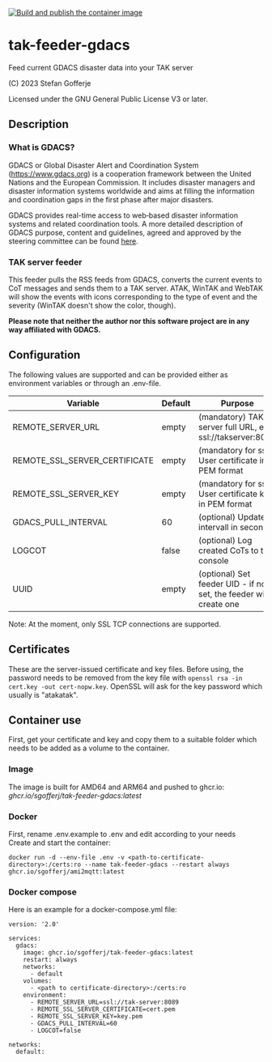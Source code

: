 [![Build and publish the container image](https://github.com/sgofferj/tak-feeder-gdacs/actions/workflows/actions.yml/badge.svg)](https://github.com/sgofferj/tak-feeder-gdacs/actions/workflows/actions.yml)

# tak-feeder-gdacs
Feed current GDACS disaster data into your TAK server

(C) 2023 Stefan Gofferje

Licensed under the GNU General Public License V3 or later.

## Description
### What is GDACS?
GDACS or Global Disaster Alert and Coordination System (https://www.gdacs.org) is a cooperation framework between the United Nations and the European Commission. It includes disaster managers and disaster information systems worldwide and aims at filling the information and coordination gaps in the first phase after major disasters.

GDACS provides real-time access to web‐based disaster information systems and related coordination tools.
A more detailed description of GDACS purpose, content and guidelines, agreed and approved by the steering committee can be found [here](https://www.gdacs.org/Documents/GDACS%20Guidelines%202014_-_FINAL.PDF).


### TAK server feeder
This feeder pulls the RSS feeds from GDACS, converts the current events to CoT messages and sends them to a TAK server. ATAK, WinTAK and WebTAK will show the events with icons corresponding to the type of event and the severity (WinTAK doesn't show the color, though).

**Please note that neither the author nor this software project are in any way affiliated with GDACS.**
## Configuration
The following values are supported and can be provided either as environment variables or through an .env-file.

| Variable | Default | Purpose |
|----------|---------|---------|
| REMOTE_SERVER_URL | empty | (mandatory) TAK server full URL, e.g. ssl://takserver:8089 |
| REMOTE_SSL_SERVER_CERTIFICATE | empty | (mandatory for ssl) User certificate in PEM format |
| REMOTE_SSL_SERVER_KEY | empty | (mandatory for ssl) User certificate key in PEM format |
| GDACS_PULL_INTERVAL | 60 | (optional) Update intervall in seconds |
| LOGCOT | false | (optional) Log created CoTs to the console |
| UUID | empty | (optional) Set feeder UID - if not set, the feeder will create one |

Note: At the moment, only SSL TCP connections are supported.
## Certificates
These are the server-issued certificate and key files. Before using, the password needs to be removed from the key file with `openssl rsa -in cert.key -out cert-nopw.key`. OpenSSL will ask for the key password which usually is "atakatak".

## Container use
First, get your certificate and key and copy them to a suitable folder which needs to be added as a volume to the container.
### Image
The image is built for AMD64 and ARM64 and pushed to ghcr.io: *ghcr.io/sgofferj/tak-feeder-gdacs:latest*
### Docker
First, rename .env.example to .env and edit according to your needs \
Create and start the container:
```
docker run -d --env-file .env -v <path-to-certificate-directory>:/certs:ro --name tak-feeder-gdacs --restart always ghcr.io/sgofferj/ami2mqtt:latest
```

### Docker compose
Here is an example for a docker-compose.yml file:
```
version: '2.0'

services:
  gdacs:
    image: ghcr.io/sgofferj/tak-feeder-gdacs:latest
    restart: always
    networks:
      - default
    volumes:
      - <path to certificate-directory>:/certs:ro
    environment:
      - REMOTE_SERVER_URL=ssl://tak-server:8089
      - REMOTE_SSL_SERVER_CERTIFICATE=cert.pem
      - REMOTE_SSL_SERVER_KEY=key.pem
      - GDACS_PULL_INTERVAL=60
      - LOGCOT=false

networks:
  default:
